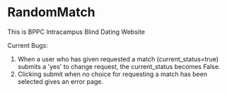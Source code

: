 # RandomMatch
This is BPPC Intracampus Blind Dating Website

Current Bugs:
1) When a user who has given requested a match (current_status=true) submits a 'yes' to change request, the current_status becomes False.
2) Clicking submit when no choice for requesting a match has been selected gives an error page.
